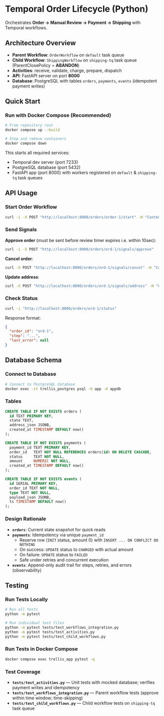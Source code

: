 # Temporal Order Lifecycle (Python)

Orchestrates **Order → Manual Review → Payment → Shipping** with Temporal workflows.

## Architecture Overview

- **Parent Workflow**: `OrderWorkflow` on `default` task queue
- **Child Workflow**: `ShippingWorkflow` on `shipping-tq` task queue (ParentClosePolicy = **ABANDON**)
- **Activities**: receive, validate, charge, prepare, dispatch
- **API**: FastAPI server on port **8000**
- **Database**: PostgreSQL with tables `orders`, `payments`, `events` (idempotent payment writes)

## Quick Start

### Run with Docker Compose (Recommended)

```bash
# From repository root
docker compose up --build

# Stop and remove containers
docker compose down
```

This starts all required services:
- Temporal dev server (port 7233)
- PostgreSQL database (port 5432)
- FastAPI app (port 8000) with workers registered on `default` & `shipping-tq` task queues

## API Usage

### Start Order Workflow

```bash
curl -i -X POST "http://localhost:8000/orders/order-1/start" -H "Content-Type: application/json" -d "{\"payment_id\":\"pay-001\"}"
```

### Send Signals

**Approve order** (must be sent before review timer expires i.e. within 10sec):
```bash
curl -i -X POST "http://localhost:8000/orders/ord-1/signals/approve"
```

**Cancel order**:
```bash
curl -X POST "http://localhost:8000/orders/ord-1/signals/cancel" -H "Content-Type: application/json" -d "{}"
```

**Update address**:
```bash
curl -X POST "http://localhost:8000/orders/ord-1/signals/address" -H "Content-Type: application/json" -d "{\"line1\":\"123 Main St\",\"city\":\"SF\",\"state\":\"CA\",\"zip\":\"94105\"}"
```

### Check Status

```bash
curl -i "http://localhost:8000/orders/ord-1/status"
```

Response format:
```json
{
  "order_id": "ord-1",
  "step": "...",
  "last_error": null
}
```

## Database Schema

### Connect to Database

```bash
# Connect to PostgreSQL database
docker exec -it trellis_postgres psql -U app -d appdb
```

### Tables

```sql
CREATE TABLE IF NOT EXISTS orders (
  id TEXT PRIMARY KEY,
  state TEXT,
  address_json JSONB,
  created_at TIMESTAMP DEFAULT now()
);

CREATE TABLE IF NOT EXISTS payments (
  payment_id TEXT PRIMARY KEY,
  order_id   TEXT NOT NULL REFERENCES orders(id) ON DELETE CASCADE,
  status     TEXT NOT NULL,
  amount     NUMERIC NOT NULL,
  created_at TIMESTAMP DEFAULT now()
);

CREATE TABLE IF NOT EXISTS events (
  id SERIAL PRIMARY KEY,
  order_id TEXT NOT NULL,
  type TEXT NOT NULL,
  payload_json JSONB,
  ts TIMESTAMP DEFAULT now()
);
```

### Design Rationale

- **`orders`**: Current state snapshot for quick reads
- **`payments`**: Idempotency via unique `payment_id`
  - Reserve row (`INIT` status, amount 0) with `INSERT ... ON CONFLICT DO NOTHING`
  - On success: `UPDATE` status to `CHARGED` with actual amount
  - On failure: `UPDATE` status to `FAILED`
  - Safe under retries and concurrent execution
- **`events`**: Append-only audit trail for steps, retries, and errors (observability)

## Testing

### Run Tests Locally

```bash
# Run all tests
python -m pytest

# Run individual test files
python -m pytest tests/test_workflows_integration.py
python -m pytest tests/test_activities.py
python -m pytest tests/test_child_workflows.py
```

### Run Tests in Docker Compose

```bash
docker compose exec trellis_app pytest -q
```

### Test Coverage

- **`tests/test_activities.py`** — Unit tests with mocked database; verifies payment writes and idempotency
- **`tests/test_workflows_integration.py`** — Parent workflow tests (approve within time window; time-skipping)
- **`tests/test_child_workflows.py`** — Child workflow tests on `shipping-tq` task queue

